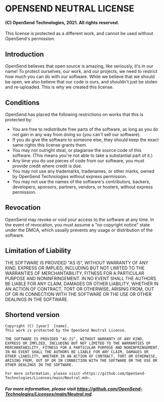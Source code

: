 # OPENSEND NEUTRAL LICENSE    
#### (C) OpenSend Technologies, 2021. All rights reserved.    
This license is protected as a different work, and cannot be used without OpenSend's permission.

## Introduction
OpenSend believes that open source is amazing, like seriously, it's in our name! To protect ourselves, our work, and our projects, we need to restrict how much you can do with our software. While we believe that we should be open, we also believe that our code is ours, and shouldn't just be stolen and re-uploaded. This is why we created this license.

## Conditions
OpenSend has placed the following restrictions on works that this is protected by:
- You are free to redistribute free parts of the software, as long as you do not gain in any way from doing so (you can't sell our software).
- If you do give the software to someone else, they should keep the exact same rights this license grants them.
- You may not outright steal, or plagiarise the source code of this software. (This means you're not able to take a substantial part of it.)
- Any time you do use pieces of code from our software, you must provide credit where credit is due.
- You may not use any trademarks, tradenames, or other marks, owned by OpenSend Technologies without express permission.
- You may not use the names of the software's contributors, backers, developers, sponsors, partners, vendors, or hosters, without express permission.

## Revocation
OpenSend may revoke or void your access to the software at any time. In the event of revocation, you must assume a "no copyright notice" state under the DMCA, which usually prevents any usage or distribution of the software.

## Limitation of Liability
THE SOFTWARE IS PROVIDED "AS IS", WITHOUT WARRANTY OF ANY KIND,
EXPRESS OR IMPLIED, INCLUDING BUT NOT LIMITED TO THE WARRANTIES OF
MERCHANTABILITY, FITNESS FOR A PARTICULAR PURPOSE AND NONINFRINGEMENT.
IN NO EVENT SHALL THE AUTHORS BE LIABLE FOR ANY CLAIM, DAMAGES OR
OTHER LIABILITY, WHETHER IN AN ACTION OF CONTRACT, TORT OR OTHERWISE,
ARISING FROM, OUT OF OR IN CONNECTION WITH THE SOFTWARE OR THE USE OR
OTHER DEALINGS IN THE SOFTWARE.

## Shortend version
```
Copyright (C) [year]  [name].
This work is protected by the OpenSend Neutral License.

THE SOFTWARE IS PROVIDED "AS IS", WITHOUT WARRANTY OF ANY KIND,
EXPRESS OR IMPLIED, INCLUDING BUT NOT LIMITED TO THE WARRANTIES OF
MERCHANTABILITY, FITNESS FOR A PARTICULAR PURPOSE AND NONINFRINGEMENT.
IN NO EVENT SHALL THE AUTHORS BE LIABLE FOR ANY CLAIM, DAMAGES OR
OTHER LIABILITY, WHETHER IN AN ACTION OF CONTRACT, TORT OR OTHERWISE,
ARISING FROM, OUT OF OR IN CONNECTION WITH THE SOFTWARE OR THE USE OR
OTHER DEALINGS IN THE SOFTWARE.

For more information, please visit <https://github.com/OpenSend-Technologies/Licenses/main/Neutral.md>.
```

##### For more information, please visit <https://github.com/OpenSend-Technologies/Licenses/main/Neutral.md>.
